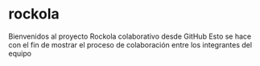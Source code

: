 # rockola
 
Bienvenidos al proyecto Rockola colaborativo desde GitHub
Esto se hace con el fin de mostrar el proceso de colaboración 
entre los integrantes del equipo
